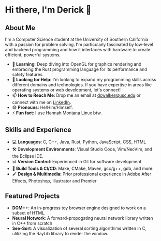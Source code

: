 # Hi there, I'm Derick 👋

## About Me
I'm a Computer Science student at the University of Southern California with a passion for problem solving. I'm particularly fascinated by low-level and backend programming and how it interfaces with hardware to create efficient, powerful systems.

- 🌱 **Learning**: Deep diving into OpenGL for graphics rendering and embracing the Rust programming language for its performance and safety features.
- 🤔 **Looking for Help**: I'm looking to expand my programming skills across different domains and technologies. If you have expertise in areas like operating systems or web development, let's connect!
- 📫 **How to Reach Me**: Drop me an email at dcwalker@usc.edu or connect with me on [LinkedIn](https://www.linkedin.com/in/derick-walker/).
- 😄 **Pronouns**: He/Him/Himself.
- ⚡ **Fun fact**: I use Hannah Montana Linux btw.

## Skills and Experience
* 💻 **Languages**: C, C++, Java, Rust, Python, JavaScript, CSS, HTML
* 🛠️ **Development Environments**: Visual Studio Code, Vim/NeoVim, and the Eclipse IDE.
* 📊 **Version Control**: Experienced in Git for software development.
* 🔧 **Build Tools & CI/CD**: Make, CMake, Maven, gcc/g++, gdb, and more.
* 🖌️ **Design & Multimedia**: Prior professional experience in Adobe After Effects, Photoshop, Illustrator and Premier

## Featured Projects
- **DOM++**: An in-progress toy browser engine designed to work on a subset of HTML. 
- **Neural Notwork**: A forward-propogating neural network library written in C++ from scratch.
- **See-Sort**: A visualization of several sorting algorithims written in C, utilizing the RayLib library to render the window.

